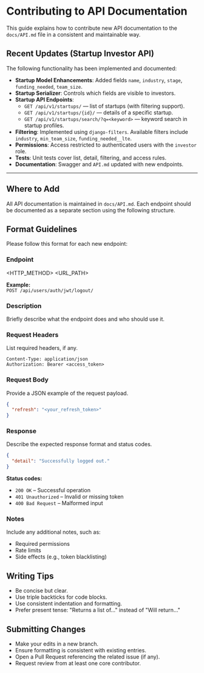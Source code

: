 # Contributing to API Documentation

This guide explains how to contribute new API documentation to the `docs/API.md` file in a consistent and maintainable way.

## Recent Updates (Startup Investor API)

The following functionality has been implemented and documented:

- **Startup Model Enhancements**: Added fields `name`, `industry`, `stage`, `funding_needed`, `team_size`.
- **Startup Serializer**: Controls which fields are visible to investors.
- **Startup API Endpoints**:
  - `GET /api/v1/startups/` — list of startups (with filtering support).
  - `GET /api/v1/startups/{id}/` — details of a specific startup.
  - `GET /api/v1/startups/search/?q=<keyword>` — keyword search in startup profiles.
- **Filtering**: Implemented using `django-filters`. Available filters include `industry`, `min_team_size`, `funding_needed__lte`.
- **Permissions**: Access restricted to authenticated users with the `investor` role.
- **Tests**: Unit tests cover list, detail, filtering, and access rules.
- **Documentation**: Swagger and `API.md` updated with new endpoints.

---

## Where to Add

All API documentation is maintained in `docs/API.md`. Each endpoint should be documented as a separate section using the following structure.

## Format Guidelines

Please follow this format for each new endpoint:

### Endpoint

<HTTP_METHOD> <URL_PATH>

**Example:**  
`POST /api/users/auth/jwt/logout/`

### Description

Briefly describe what the endpoint does and who should use it.

### Request Headers

List required headers, if any.

```
Content-Type: application/json  
Authorization: Bearer <access_token>
```

### Request Body

Provide a JSON example of the request payload.

```json
{
  "refresh": "<your_refresh_token>"
}
```

### Response

Describe the expected response format and status codes.

```json
{
  "detail": "Successfully logged out."
}
```

**Status codes:**

- `200 OK` – Successful operation  
- `401 Unauthorized` – Invalid or missing token  
- `400 Bad Request` – Malformed input  

### Notes

Include any additional notes, such as:

- Required permissions  
- Rate limits  
- Side effects (e.g., token blacklisting)  

## Writing Tips

- Be concise but clear.  
- Use triple backticks for code blocks.  
- Use consistent indentation and formatting.  
- Prefer present tense: "Returns a list of..." instead of "Will return..."  

## Submitting Changes

- Make your edits in a new branch.  
- Ensure formatting is consistent with existing entries.  
- Open a Pull Request referencing the related issue (if any).  
- Request review from at least one core contributor.